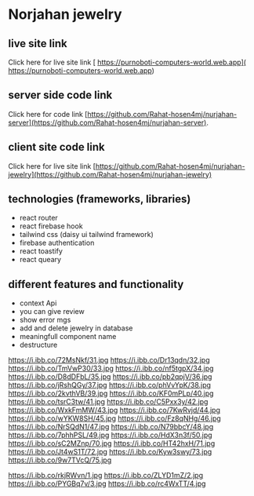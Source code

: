 # Norjahan jewelry
## live site link
Click here for live site link [ https://purnoboti-computers-world.web.app]( https://purnoboti-computers-world.web.app)

## server side code link
Click here for code link [https://github.com/Rahat-hosen4mj/nurjahan-server](https://github.com/Rahat-hosen4mj/nurjahan-server).

## client site code link
Click here for live site link [https://github.com/Rahat-hosen4mj/nurjahan-jewelry](https://github.com/Rahat-hosen4mj/nurjahan-jewelry)

## technologies (frameworks, libraries) 
* react router
* react firebase hook
* tailwind css (daisy ui tailwind framework)
* firebase authentication
* react toastify
* react queary


## different features and functionality
* context Api
* you can give review
* show error mgs
* add and delete jewelry in database
* meaningfull component name
* destructure

https://i.ibb.co/72MsNkf/31.jpg
https://i.ibb.co/Dr13qdn/32.jpg
https://i.ibb.co/TmVwP30/33.jpg
https://i.ibb.co/nf5tgpX/34.jpg
https://i.ibb.co/D8dDFbL/35.jpg
https://i.ibb.co/pb2qpjV/36.jpg
https://i.ibb.co/jRshQGy/37.jpg
https://i.ibb.co/phVvYpK/38.jpg
https://i.ibb.co/2kvthVB/39.jpg
https://i.ibb.co/KF0mPLp/40.jpg
https://i.ibb.co/tsrC3tw/41.jpg
https://i.ibb.co/C5Pxx3y/42.jpg
https://i.ibb.co/WxkFmMW/43.jpg
https://i.ibb.co/7KwRvjd/44.jpg
https://i.ibb.co/wYKW8SH/45.jpg
https://i.ibb.co/Fz8qNHg/46.jpg
https://i.ibb.co/NrSQdN1/47.jpg
https://i.ibb.co/N79bbcY/48.jpg
https://i.ibb.co/7phhPSL/49.jpg
https://i.ibb.co/HdX3n3f/50.jpg
https://i.ibb.co/sC2MZnp/70.jpg
https://i.ibb.co/HT42hxH/71.jpg
https://i.ibb.co/Jt4wS1T/72.jpg
https://i.ibb.co/Kyw3swy/73.jpg
https://i.ibb.co/9w7TVcQ/75.jpg

https://i.ibb.co/rkjRWvn/1.jpg
https://i.ibb.co/ZLYD1mZ/2.jpg
https://i.ibb.co/PYGBq7v/3.jpg
https://i.ibb.co/rc4WxTT/4.jpg

